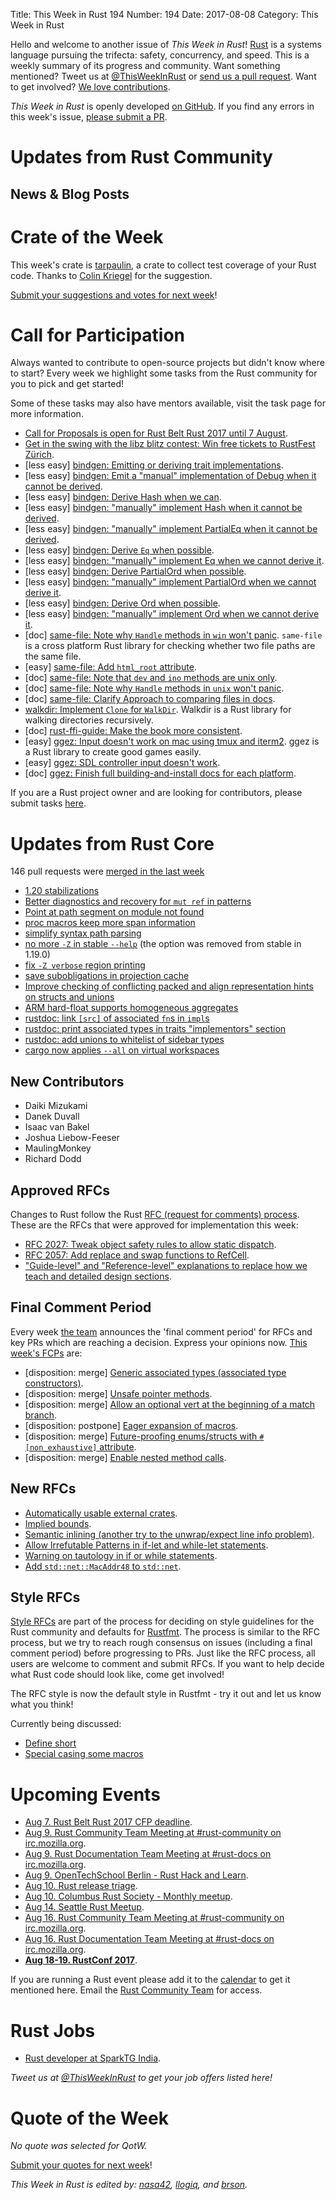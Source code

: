 Title: This Week in Rust 194
Number: 194
Date: 2017-08-08
Category: This Week in Rust

Hello and welcome to another issue of *This Week in Rust*!
[Rust](http://rust-lang.org) is a systems language pursuing the trifecta: safety, concurrency, and speed.
This is a weekly summary of its progress and community.
Want something mentioned? Tweet us at [@ThisWeekInRust](https://twitter.com/ThisWeekInRust) or [send us a pull request](https://github.com/cmr/this-week-in-rust).
Want to get involved? [We love contributions](https://github.com/rust-lang/rust/blob/master/CONTRIBUTING.md).

*This Week in Rust* is openly developed [on GitHub](https://github.com/cmr/this-week-in-rust).
If you find any errors in this week's issue, [please submit a PR](https://github.com/cmr/this-week-in-rust/pulls).

# Updates from Rust Community

## News & Blog Posts

# Crate of the Week

This week's crate is [tarpaulin](https://crates.io/crates/tarpaulin), a crate to collect test coverage of your Rust code. Thanks to [Colin Kriegel](https://users.rust-lang.org/u/colin_kriegel)
for the suggestion.

[Submit your suggestions and votes for next week][submit_crate]!

[submit_crate]: https://users.rust-lang.org/t/crate-of-the-week/2704

# Call for Participation

Always wanted to contribute to open-source projects but didn't know where to start?
Every week we highlight some tasks from the Rust community for you to pick and get started!

Some of these tasks may also have mentors available, visit the task page for more information.

* [Call for Proposals is open for Rust Belt Rust 2017 until 7 August](http://cfp.rust-belt-rust.com/).
* [Get in the swing with the libz blitz contest: Win free tickets to RustFest Zürich](http://blog.rustfest.eu/libz-blitz).
* [less easy] [bindgen: Emitting or deriving trait implementations](https://github.com/rust-lang-nursery/rust-bindgen/issues/886).
* [less easy] [bindgen: Emit a "manual" implementation of Debug when it cannot be derived](https://github.com/rust-lang-nursery/rust-bindgen/issues/875).
* [less easy] [bindgen: Derive Hash when we can](https://github.com/rust-lang-nursery/rust-bindgen/issues/876).
* [less easy] [bindgen: "manually" implement Hash when it cannot be derived](https://github.com/rust-lang-nursery/rust-bindgen/issues/877).
* [less easy] [bindgen: "manually" implement PartialEq when it cannot be derived](https://github.com/rust-lang-nursery/rust-bindgen/issues/879).
* [less easy] [bindgen: Derive `Eq` when possible](https://github.com/rust-lang-nursery/rust-bindgen/issues/880).
* [less easy] [bindgen: "manually" implement Eq when we cannot derive it](https://github.com/rust-lang-nursery/rust-bindgen/issues/881).
* [less easy] [bindgen: Derive PartialOrd when possible](https://github.com/rust-lang-nursery/rust-bindgen/issues/882).
* [less easy] [bindgen: "manually" implement PartialOrd when we cannot derive it](https://github.com/rust-lang-nursery/rust-bindgen/issues/883).
* [less easy] [bindgen: Derive Ord when possible](https://github.com/rust-lang-nursery/rust-bindgen/issues/884).
* [less easy] [bindgen: "manually" implement Ord when we cannot derive it](https://github.com/rust-lang-nursery/rust-bindgen/issues/885).
* [doc] [same-file: Note why `Handle` methods in `win` won't panic](https://github.com/BurntSushi/same-file/issues/8). `same-file` is a cross platform Rust library for checking whether two file paths are the same file.
* [easy] [same-file: Add `html_root` attribute](https://github.com/BurntSushi/same-file/issues/12).
* [doc] [same-file: Note that `dev` and `ino` methods are unix only](https://github.com/BurntSushi/same-file/issues/14).
* [doc] [same-file: Note why `Handle` methods in `unix` won't panic](https://github.com/BurntSushi/same-file/issues/7).
* [doc] [same-file: Clarify Approach to comparing files in docs](https://github.com/BurntSushi/same-file/issues/2).
* [walkdir: Implement `Clone` for `WalkDir`](https://github.com/BurntSushi/walkdir/issues/54). Walkdir is a Rust library for walking directories recursively.
* [doc] [rust-ffi-guide: Make the book more consistent](https://github.com/Michael-F-Bryan/rust-ffi-guide/issues/8).
* [easy] [ggez: Input doesn't work on mac using tmux and iterm2](https://github.com/ggez/ggez/issues/30). ggez is a Rust library to create good games easily.
* [easy] [ggez: SDL controller input doesn't work](https://github.com/ggez/ggez/issues/35).
* [doc] [ggez: Finish full building-and-install docs for each platform](https://github.com/ggez/ggez/issues/118).

If you are a Rust project owner and are looking for contributors, please submit tasks [here][guidelines].

[guidelines]: https://users.rust-lang.org/t/twir-call-for-participation/4821

# Updates from Rust Core

146 pull requests were [merged in the last week][merged]

[merged]: https://github.com/search?q=is%3Apr+org%3Arust-lang+is%3Amerged+merged%3A2017-07-24..2017-07-31

* [1.20 stabilizations](https://github.com/rust-lang/rust/pull/43373)
* [Better diagnostics and recovery for `mut ref` in patterns](https://github.com/rust-lang/rust/pull/43489)
* [Point at path segment on module not found](https://github.com/rust-lang/rust/pull/43447)
* [proc macros keep more span information](https://github.com/rust-lang/rust/pull/43230)
* [simplify syntax path parsing](https://github.com/rust-lang/rust/pull/43438)
* [no more `-Z` in stable `--help`](https://github.com/rust-lang/rust/pull/43556) (the option was removed from stable in 1.19.0)
* [fix `-Z verbose` region printing](https://github.com/rust-lang/rust/pull/43458)
* [save subobligations in projection cache](https://github.com/rust-lang/rust/pull/43546)
* [Improve checking of conflicting packed and align representation hints on structs and unions](https://github.com/rust-lang/rust/pull/43443)
* [ARM hard-float supports homogeneous aggregates](https://github.com/rust-lang/rust/pull/43518)
* [rustdoc: link `[src]` of associated `fn`s in `impl`s](https://github.com/rust-lang/rust/pull/43509)
* [rustdoc: print associated types in traits "implementors" section](https://github.com/rust-lang/rust/pull/43515)
* [rustdoc: add unions to whitelist of sidebar types](https://github.com/rust-lang/rust/pull/43446)
* [cargo now applies `--all` on virtual workspaces](https://github.com/rust-lang/cargo/pull/4335)


## New Contributors

* Daiki Mizukami
* Danek Duvall
* Isaac van Bakel
* Joshua Liebow-Feeser
* MaulingMonkey
* Richard Dodd

## Approved RFCs

Changes to Rust follow the Rust [RFC (request for comments)
process](https://github.com/rust-lang/rfcs#rust-rfcs). These
are the RFCs that were approved for implementation this week:

* [RFC 2027: Tweak object safety rules to allow static dispatch](https://github.com/rust-lang/rfcs/pull/2027).
* [RFC 2057: Add replace and swap functions to RefCell](https://github.com/rust-lang/rfcs/pull/2057).
* ["Guide-level" and "Reference-level" explanations to replace how we teach and detailed design sections](https://github.com/rust-lang/rfcs/pull/2059).

## Final Comment Period

Every week [the team](https://www.rust-lang.org/team.html) announces the
'final comment period' for RFCs and key PRs which are reaching a
decision. Express your opinions now. [This week's FCPs][fcp] are:

[fcp]: https://github.com/rust-lang/rfcs/labels/final-comment-period

* [disposition: merge] [Generic associated types (associated type constructors)](https://github.com/rust-lang/rfcs/pull/1598).
* [disposition: merge] [Unsafe pointer methods](https://github.com/rust-lang/rfcs/pull/1966).
* [disposition: merge] [Allow an optional vert at the beginning of a match branch](https://github.com/rust-lang/rfcs/pull/1925).
* [disposition: postpone] [Eager expansion of macros](https://github.com/rust-lang/rfcs/pull/1628).
* [disposition: merge] [Future-proofing enums/structs with `#[non_exhaustive]` attribute](https://github.com/rust-lang/rfcs/pull/2008).
* [disposition: merge] [Enable nested method calls](https://github.com/rust-lang/rfcs/pull/2025).

## New RFCs

* [Automatically usable external crates](https://github.com/rust-lang/rfcs/pull/2088).
* [Implied bounds](https://github.com/rust-lang/rfcs/pull/2089).
* [Semantic inlining (another try to the unwrap/expect line info problem)](https://github.com/rust-lang/rfcs/pull/2091).
* [Allow Irrefutable Patterns in if-let and while-let statements](https://github.com/rust-lang/rfcs/pull/2086).
* [Warning on tautology in if or while statements](https://github.com/rust-lang/rfcs/pull/2087).
* [Add `std::net::MacAddr48` to `std::net`](https://github.com/rust-lang/rfcs/pull/2082).

## Style RFCs

[Style RFCs](https://github.com/rust-lang-nursery/fmt-rfcs) are part of the process for deciding on style guidelines for the Rust community and defaults for [Rustfmt](https://github.com/rust-lang-nursery/rustfmt). The process is similar to the RFC process, but we try to reach rough consensus on issues (including a final comment period) before progressing to PRs. Just like the RFC process, all users are welcome to comment and submit RFCs. If you want to help decide what Rust code should look like, come get involved!

The RFC style is now the default style in Rustfmt - try it out and let us know what you think!

Currently being discussed:

* [Define short](https://github.com/rust-lang-nursery/fmt-rfcs/issues/47)
* [Special casing some macros](https://github.com/rust-lang-nursery/fmt-rfcs/issues/86)


# Upcoming Events

* [Aug  7. Rust Belt Rust 2017 CFP deadline](http://cfp.rust-belt-rust.com/).
* [Aug  9. Rust Community Team Meeting at #rust-community on irc.mozilla.org](https://chat.mibbit.com/?server=irc.mozilla.org&channel=%23rust-community).
* [Aug  9. Rust Documentation Team Meeting at #rust-docs on irc.mozilla.org](https://chat.mibbit.com/?server=irc.mozilla.org&channel=%23rust-docs).
* [Aug  9. OpenTechSchool Berlin - Rust Hack and Learn](https://www.meetup.com/opentechschool-berlin/events/krnczlywlbmb/).
* [Aug 10. Rust release triage](https://internals.rust-lang.org/t/release-cycle-triage-proposal/3544).
* [Aug 10. Columbus Rust Society - Monthly meetup](https://www.meetup.com/columbus-rs/events/czcwhlywlbnb/).
* [Aug 14. Seattle Rust Meetup](https://www.meetup.com/Seattle-Rust-Meetup/events/241535500/).
* [Aug 16. Rust Community Team Meeting at #rust-community on irc.mozilla.org](https://chat.mibbit.com/?server=irc.mozilla.org&channel=%23rust-community).
* [Aug 16. Rust Documentation Team Meeting at #rust-docs on irc.mozilla.org](https://chat.mibbit.com/?server=irc.mozilla.org&channel=%23rust-docs).
* **[Aug 18-19. RustConf 2017](http://rustconf.com/)**.

If you are running a Rust event please add it to the [calendar] to get
it mentioned here. Email the [Rust Community Team][community] for access.

[calendar]: https://www.google.com/calendar/embed?src=apd9vmbc22egenmtu5l6c5jbfc%40group.calendar.google.com
[community]: mailto:community-team@rust-lang.org

# Rust Jobs

* [Rust developer at SparkTG India](https://twitter.com/by1x/status/887653738252451840).

*Tweet us at [@ThisWeekInRust](https://twitter.com/ThisWeekInRust) to get your job offers listed here!*

# Quote of the Week

*No quote was selected for QotW.*

[Submit your quotes for next week][submit]!

[submit]: http://users.rust-lang.org/t/twir-quote-of-the-week/328

*This Week in Rust is edited by: [nasa42](https://github.com/nasa42), [llogiq](https://github.com/llogiq), and [brson](https://github.com/brson).*
